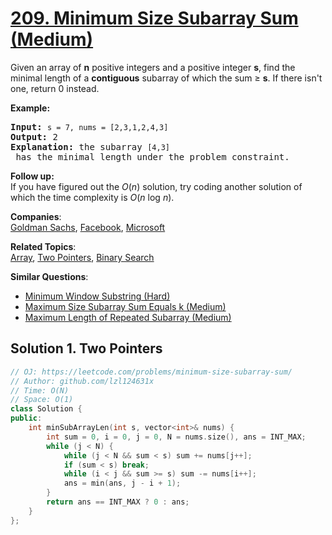 # [209. Minimum Size Subarray Sum (Medium)](https://leetcode.com/problems/minimum-size-subarray-sum/)

<p>Given an array of <strong>n</strong> positive integers and a positive integer <strong>s</strong>, find the minimal length of a <b>contiguous</b> subarray of which the sum ≥ <strong>s</strong>. If there isn't one, return 0 instead.</p>

<p><strong>Example:&nbsp;</strong></p>

<pre><strong>Input:</strong> <code>s = 7, nums = [2,3,1,2,4,3]</code>
<strong>Output:</strong> 2
<strong>Explanation: </strong>the subarray <code>[4,3]</code> has the minimal length under the problem constraint.</pre>

<div class="spoilers"><b>Follow up:</b></div>

<div class="spoilers">If you have figured out the <i>O</i>(<i>n</i>) solution, try coding another solution of which the time complexity is <i>O</i>(<i>n</i> log <i>n</i>).&nbsp;</div>


**Companies**:  
[Goldman Sachs](https://leetcode.com/company/goldman-sachs), [Facebook](https://leetcode.com/company/facebook), [Microsoft](https://leetcode.com/company/microsoft)

**Related Topics**:  
[Array](https://leetcode.com/tag/array/), [Two Pointers](https://leetcode.com/tag/two-pointers/), [Binary Search](https://leetcode.com/tag/binary-search/)

**Similar Questions**:
* [Minimum Window Substring (Hard)](https://leetcode.com/problems/minimum-window-substring/)
* [Maximum Size Subarray Sum Equals k (Medium)](https://leetcode.com/problems/maximum-size-subarray-sum-equals-k/)
* [Maximum Length of Repeated Subarray (Medium)](https://leetcode.com/problems/maximum-length-of-repeated-subarray/)

## Solution 1. Two Pointers

```cpp
// OJ: https://leetcode.com/problems/minimum-size-subarray-sum/
// Author: github.com/lzl124631x
// Time: O(N)
// Space: O(1)
class Solution {
public:
    int minSubArrayLen(int s, vector<int>& nums) {
        int sum = 0, i = 0, j = 0, N = nums.size(), ans = INT_MAX;
        while (j < N) {
            while (j < N && sum < s) sum += nums[j++];
            if (sum < s) break;
            while (i < j && sum >= s) sum -= nums[i++];
            ans = min(ans, j - i + 1);
        }
        return ans == INT_MAX ? 0 : ans;
    }
};
```